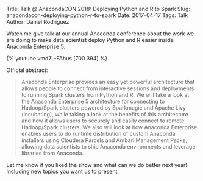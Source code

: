Title: Talk @ AnacondaCON 2018: Deploying Python and R to Spark
Slug: anacondacon-deploying-python-r-to-spark
Date: 2017-04-17
Tags: Talk
Author: Daniel Rodriguez

Watch me give talk at our annual Anaconda conference about the work we are doing
to make data scientist deploy Python and R easier inside Anaconda Enterprise 5.

{% youtube vmd7L-FAhus [700 394] %}

Official abstract:

> Anaconda Enterprise provides an easy yet powerful architecture that allows people to connect from interactive sessions and deployments to running Spark clusters from Python and R.  We will take a look at the Anaconda Enterprise 5 architecture for connecting to Hadoop/Spark clusters powered by Sparkmagic and Apache Livy (incubating), while taking a look at the benefits of this architecture and how it allows users to securely and easily connect to remote Hadoop/Spark clusters. We also will look at how Anaconda Enterprise enables users to do runtime distribution of custom Anaconda installers using Cloudera Parcels and Ambari Management Packs, allowing data scientists to ship Anaconda environments and leverage libraries from Anaconda.

Let me know if you liked the show and what can we do better next year!
Including new topics you want us to present.
